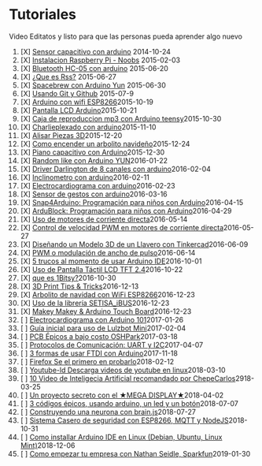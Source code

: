 # Tutoriales

Video Editatos y listo para que las personas pueda aprender algo nuevo

1. [X] [Sensor capacitivo con arduino](cjz_4ZptgqM) 2014-10-24
2. [X] [Instalacion Raspberry Pi - Noobs](okoq7jB9JlQ) 2015-02-03
3. [X] [Bluetooth HC-05 con arduino](hJ6fE5jEQE0) 2015-06-20
4. [X] [¿Que es Rss?](Fa5eW6dwqg0) 2015-06-27
5. [X] [Spacebrew con Arduino Yun](t3W-_fKpXKU) 2015-06-30
6. [X] [Usando Git y Github](JSYltOsC-7Y) 2015-07-9
7. [X] [Arduino con wifi ESP8266](et8N7APQDR8)2015-10-19
8. [X] [Pantalla LCD Arduino](WzRz8D_kq4g)2015-10-21
9. [X] [Caja de reproduccion mp3 con Arduino teensy](BE1gnTG5WXs)2015-10-30
10. [X] [Charlieplexado con arduino](dcrWO3_5DyQ)2015-11-10
11. [X] [Alisar Piezas 3D](VV9V30kku00)2015-12-20
12. [X] [Como encender un arbolito navideño](fPahVpDwTMA)2015-12-24
13. [X] [Piano capacitivo con Arduino](ks67Hznx5B0)2015-12-30
14. [X] [Random like con Arduino YUN](UQjNaGUvkUw)2016-01-22
15. [X] [Driver Darlington de 8 canales con arduino](3RXDO-slIGQ)2016-02-04
16. [X] [Inclinometro con arduino](ZJ2X1XGKsmw)2016-02-11
17. [X] [Electrocardiograma con arduino](9Si4efa434U)2016-02-23
18. [X] [Sensor de gestos con arduino](nqvuJ3lZ_eE)2016-03-16
19. [X] [Snap4Arduino: Programación para niños con Arduino](HUu7BSsmrCY)2016-04-15
20. [X] [ArduBlock: Programación para niños con Arduino](L6L5tG8yI50)2016-04-29
21. [X] [Uso de motores de corriente directa](bJKBZdasuA8)2016-05-14
22. [X] [Control de velocidad PWM en motores de corriente directa](NTbOLwgjrYY)2016-05-27
23. [X] [Diseñando un Modelo 3D de un Llavero con Tinkercad](5Bk5mwhVUmg)2016-06-09
24. [X] [PWM o modulación de ancho de pulso﻿](Px42QJmceN4)2016-06-14
25. [X] [5 trucos al momento de usar Arduino IDE](7slA9vmzAHk)2016-10-01
26. [X] [Uso de Pantalla Táctil LCD TFT 2.4](vkinom4z-lw)2016-10-22
27. [X] [que es 1Bitsy?](TxGa4biWPmo)2016-10-30
28. [X] [3D Print Tips & Tricks](bLd2ZHNsH2c)2016-12-13
29. [X] [Arbolito de navidad con WiFi ESP8266](tXYtJy1MRWQ)2016-12-23
30. [X] [Uso de la librería SETISA_iBUS](1KdUYVedJ9Y)2016-12-23
31. [X] [Makey Makey & Arduino Touch Board](uqxGJPzHXkU)2016-12-23
32. [ ] [Electrocardiograma con Arduino 101](Pb1VbgsZWQU)2017-01-26
33. [ ] [Guía inicial para uso de Lulzbot Mini](pWAQtRJpot0)2017-02-04
34. [ ] [PCB Épicos a bajo costo OSHPark](J4FE_6EJsLw)2017-03-18
35. [ ] [Protocolos de Comunicación: UART y I2C](M26AVVu96sA)2017-04-07
36. [ ] [3 formas de usar FTDI con Arduino](4-YA9dxVYBE)2017-11-18
37. [ ] [Firefox Se el primero en probarlo](B9S-k6CuIU0)2018-02-12
38. [ ] [Youtube-ld Descarga videos de youtube en linux](qfl2IzDsG7U)2018-03-10
39. [ ] [10 Video de Inteligecia Artificial recomandado por ChepeCarlos](FFZUFg3LrR8)2918-03-25
40. [ ] [Un proyecto secreto con el ★MEGA DISPLAY★](K1reMi_a8cQ)2018-04-02
41. [ ] [3 códigos épicos, usando arduino, un led y un botón](4XXAbRFVA7I)2018-07-07
42. [ ] [Construyendo una neurona con brain.js](IYnxx5BUk5A)2018-07-27
43. [ ] [Sistema Casero de seguridad con ESP8266, MQTT y NodeJS](MbjP8TNS7g)2018-10-31
44. [ ] [Como installar Arduino IDE en Linux (Debian, Ubuntu, Linux Mint)](vHd-eEcLw-s)2018-12-06
45. [ ] [Como empezar tu empresa con Nathan Seidle, Sparkfun](aKE51m_3A2k)2019-01-30
